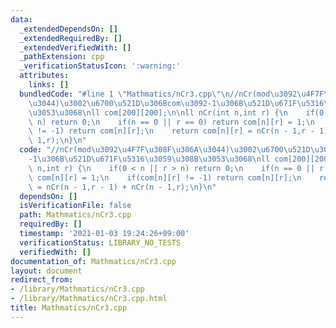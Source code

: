 ```yaml
---
data:
  _extendedDependsOn: []
  _extendedRequiredBy: []
  _extendedVerifiedWith: []
  _pathExtension: cpp
  _verificationStatusIcon: ':warning:'
  attributes:
    links: []
  bundledCode: "#line 1 \"Mathmatics/nCr3.cpp\"\n//nCr(mod\u3092\u4F7F\u308F\u306A\
    \u3044)\u3002\u6700\u521D\u306Bcom\u3092-1\u306B\u521D\u671F\u5316\u3059\u308B\
    \u3053\u3068\nll com[200][200];\n\nll nCr(int n,int r) {\n    if(0 < n || r >\
    \ n) return 0;\n    if(n == 0 || r == 0) return com[n][r] = 1;\n    if(com[n][r]\
    \ != -1) return com[n][r];\n    return com[n][r] = nCr(n - 1,r - 1) + nCr(n -\
    \ 1,r);\n}\n"
  code: "//nCr(mod\u3092\u4F7F\u308F\u306A\u3044)\u3002\u6700\u521D\u306Bcom\u3092\
    -1\u306B\u521D\u671F\u5316\u3059\u308B\u3053\u3068\nll com[200][200];\n\nll nCr(int\
    \ n,int r) {\n    if(0 < n || r > n) return 0;\n    if(n == 0 || r == 0) return\
    \ com[n][r] = 1;\n    if(com[n][r] != -1) return com[n][r];\n    return com[n][r]\
    \ = nCr(n - 1,r - 1) + nCr(n - 1,r);\n}\n"
  dependsOn: []
  isVerificationFile: false
  path: Mathmatics/nCr3.cpp
  requiredBy: []
  timestamp: '2021-01-03 19:24:26+09:00'
  verificationStatus: LIBRARY_NO_TESTS
  verifiedWith: []
documentation_of: Mathmatics/nCr3.cpp
layout: document
redirect_from:
- /library/Mathmatics/nCr3.cpp
- /library/Mathmatics/nCr3.cpp.html
title: Mathmatics/nCr3.cpp
---
```

